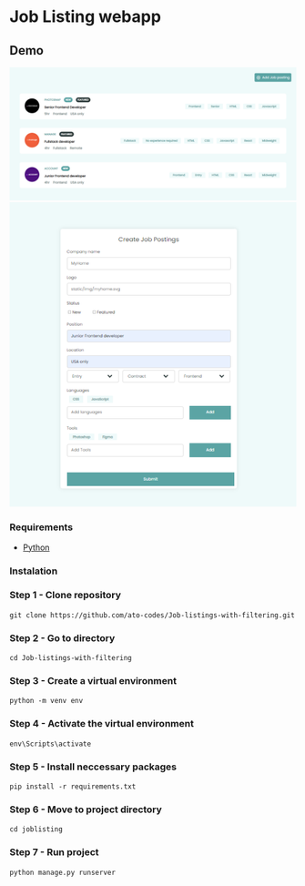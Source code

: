
# Job Listing webapp

## Demo
![Home page](repo-image/img2.png?raw=True)
![Add Job posts page](repo-image/img1.png)
### Requirements

* [Python](https://www.python.org/downloads/)
### Instalation

### Step 1 - Clone repository

```
git clone https://github.com/ato-codes/Job-listings-with-filtering.git
```

### Step 2 - Go to directory

```
cd Job-listings-with-filtering
```

### Step 3 - Create a virtual environment 

```
python -m venv env
```

### Step 4 - Activate the virtual environment

```
env\Scripts\activate
```
### Step 5 - Install neccessary packages

```
pip install -r requirements.txt
```
### Step 6 - Move to project directory

```
cd joblisting
```

### Step 7 - Run project

```
python manage.py runserver
```

